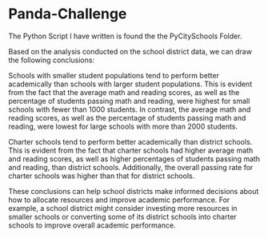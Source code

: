 # Panda-Challenge
The Python Script I have written is found the the PyCitySchools Folder.

Based on the analysis conducted on the school district data, we can draw the following conclusions:

Schools with smaller student populations tend to perform better academically than schools with larger student populations. This is evident from the fact that the average math and reading scores, as well as the percentage of students passing math and reading, were highest for small schools with fewer than 1000 students. In contrast, the average math and reading scores, as well as the percentage of students passing math and reading, were lowest for large schools with more than 2000 students.

Charter schools tend to perform better academically than district schools. This is evident from the fact that charter schools had higher average math and reading scores, as well as higher percentages of students passing math and reading, than district schools. Additionally, the overall passing rate for charter schools was higher than that for district schools.

These conclusions can help school districts make informed decisions about how to allocate resources and improve academic performance. For example, a school district might consider investing more resources in smaller schools or converting some of its district schools into charter schools to improve overall academic performance.